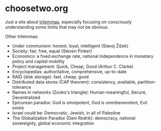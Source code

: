# choosetwo.org

Just a site about [trilemmas](https://en.wikipedia.org/wiki/Trilemma), especially focusing on consciously understanding some limits that may not be obvious.

Other trilemmas:

- Under communism: honest, loyal, intelligent (Slavoj Žižek)
- Society: fair, free, equal (Steven Pinker)
- Economics: a fixed exchange rate, national independence in monetary policy and capital mobility
- Project management: Quick, Cheap, Good (Arthur C. Clarke)
- Encyclopedias: authoritative, comprehensive, up-to-date
- RAID (disk storage): fast, cheap, good
- Distributed data stores (CAP theorem): consistency, available, partition-tolerance
- Names in networks (Zooko's triangle): Human-meaningful, Secure, Decentralized
- Epicurean paradox: God is omnipotent, God is omnibenevolent, Evil exists
- Israel could be: Democratic, Jewish, in all of Palestine
- The Globalization Paradox (Dani Rodrik): democracy, national sovereignty, global economic integration
